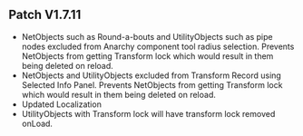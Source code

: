 ﻿## Patch V1.7.11
* NetObjects such as Round-a-bouts and UtilityObjects such as pipe nodes excluded from Anarchy component tool radius selection. Prevents NetObjects from getting Transform lock which would result in them being deleted on reload.
* NetObjects and UtilityObjects excluded from Transform Record using Selected Info Panel. Prevents NetObjects from getting Transform lock which would result in them being deleted on reload.
* Updated Localization
* UtilityObjects with Transform lock will have transform lock removed onLoad.